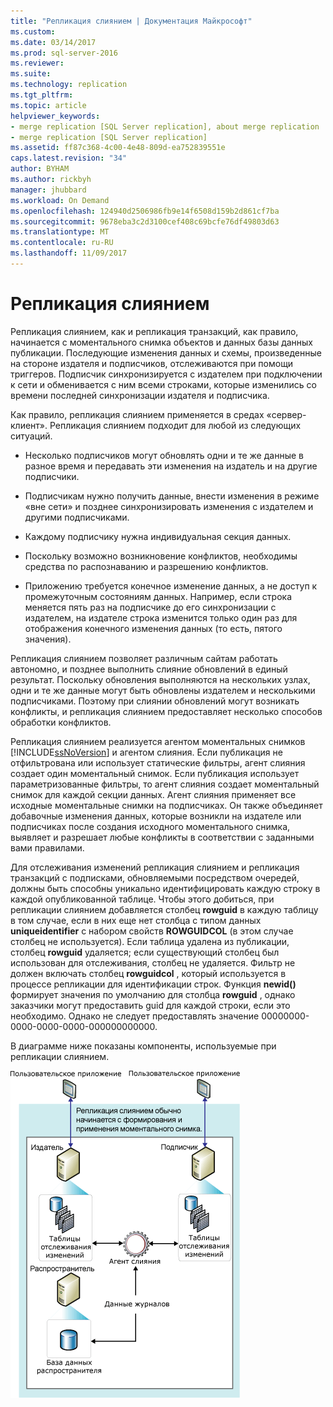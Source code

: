 ```yaml
---
title: "Репликация слиянием | Документация Майкрософт"
ms.custom: 
ms.date: 03/14/2017
ms.prod: sql-server-2016
ms.reviewer: 
ms.suite: 
ms.technology: replication
ms.tgt_pltfrm: 
ms.topic: article
helpviewer_keywords:
- merge replication [SQL Server replication], about merge replication
- merge replication [SQL Server replication]
ms.assetid: ff87c368-4c00-4e48-809d-ea752839551e
caps.latest.revision: "34"
author: BYHAM
ms.author: rickbyh
manager: jhubbard
ms.workload: On Demand
ms.openlocfilehash: 124940d2506986fb9e14f6508d159b2d861cf7ba
ms.sourcegitcommit: 9678eba3c2d3100cef408c69bcfe76df49803d63
ms.translationtype: MT
ms.contentlocale: ru-RU
ms.lasthandoff: 11/09/2017
---
```

# <a name="merge-replication"></a>Репликация слиянием
  Репликация слиянием, как и репликация транзакций, как правило, начинается с моментального снимка объектов и данных базы данных публикации. Последующие изменения данных и схемы, произведенные на стороне издателя и подписчиков, отслеживаются при помощи триггеров. Подписчик синхронизируется с издателем при подключении к сети и обменивается с ним всеми строками, которые изменились со времени последней синхронизации издателя и подписчика.  
  
 Как правило, репликация слиянием применяется в средах «сервер-клиент». Репликация слиянием подходит для любой из следующих ситуаций.  
  
-   Несколько подписчиков могут обновлять одни и те же данные в разное время и передавать эти изменения на издатель и на другие подписчики.  
  
-   Подписчикам нужно получить данные, внести изменения в режиме «вне сети» и позднее синхронизировать изменения с издателем и другими подписчиками.  
  
-   Каждому подписчику нужна индивидуальная секция данных.  
  
-   Поскольку возможно возникновение конфликтов, необходимы средства по распознаванию и разрешению конфликтов.  
  
-   Приложению требуется конечное изменение данных, а не доступ к промежуточным состояниям данных. Например, если строка меняется пять раз на подписчике до его синхронизации с издателем, на издателе строка изменится только один раз для отображения конечного изменения данных (то есть, пятого значения).  
  
 Репликация слиянием позволяет различным сайтам работать автономно, и позднее выполнить слияние обновлений в единый результат. Поскольку обновления выполняются на нескольких узлах, одни и те же данные могут быть обновлены издателем и несколькими подписчиками. Поэтому при слиянии обновлений могут возникать конфликты, и репликация слиянием предоставляет несколько способов обработки конфликтов.  
  
 Репликация слиянием реализуется агентом моментальных снимков [!INCLUDE[ssNoVersion](../../../includes/ssnoversion-md.md)] и агентом слияния. Если публикация не отфильтрована или использует статические фильтры, агент слияния создает один моментальный снимок. Если публикация использует параметризованные фильтры, то агент слияния создает моментальный снимок для каждой секции данных. Агент слияния применяет все исходные моментальные снимки на подписчиках. Он также объединяет добавочные изменения данных, которые возникли на издателе или подписчиках после создания исходного моментального снимка, выявляет и разрешает любые конфликты в соответствии с заданными вами правилами.  
  
 Для отслеживания изменений репликация слиянием и репликация транзакций с подписками, обновляемыми посредством очередей, должны быть способны уникально идентифицировать каждую строку в каждой опубликованной таблице. Чтобы этого добиться, при репликации слиянием добавляется столбец **rowguid** в каждую таблицу в том случае, если в них еще нет столбца с типом данных **uniqueidentifier** с набором свойств **ROWGUIDCOL** (в этом случае столбец не используется). Если таблица удалена из публикации, столбец **rowguid** удаляется; если существующий столбец был использован для отслеживания, столбец не удаляется. Фильтр не должен включать столбец **rowguidcol** , который используется в процессе репликации для идентификации строк. Функция **newid()** формирует значения по умолчанию для столбца **rowguid** , однако заказчики могут предоставить guid для каждой строки, если это необходимо. Однако не следует предоставлять значение 00000000-0000-0000-0000-000000000000.  
  
 В диаграмме ниже показаны компоненты, используемые при репликации слиянием.  
  
 ![Компоненты и поток данных репликации слиянием](../../../relational-databases/replication/merge/media/merge.gif "Компоненты и поток данных репликации слиянием")  
  
  
